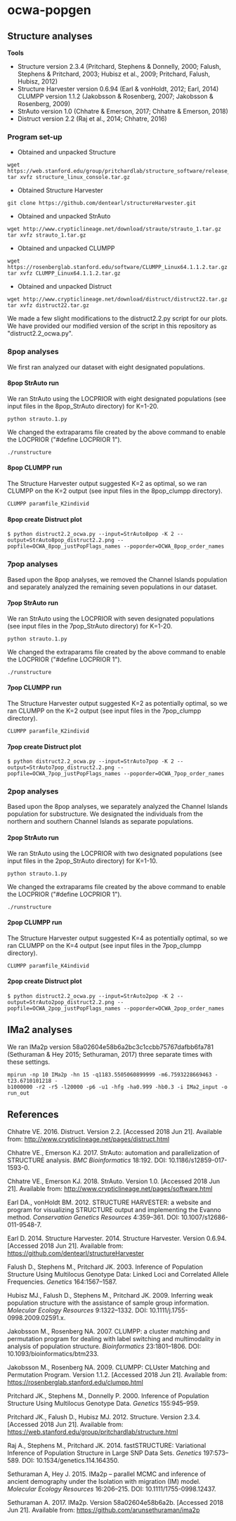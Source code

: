 # ocwa-popgen

## Structure analyses  
**Tools**  
* Structure version 2.3.4 (Pritchard, Stephens & Donnelly, 2000; Falush, Stephens & Pritchard, 2003; Hubisz et al., 2009; Pritchard, Falush, Hubisz, 2012)  
* Structure Harvester version 0.6.94 (Earl & vonHoldt, 2012; Earl, 2014)  
CLUMPP version 1.1.2 (Jakobsson & Rosenberg, 2007; Jakobsson & Rosenberg, 2009)  
* StrAuto version 1.0  (Chhatre & Emerson, 2017; Chhatre & Emerson, 2018)  
* Distruct version 2.2 (Raj et al., 2014; Chhatre, 2016)  

### Program set-up  

* Obtained and unpacked Structure  
```
wget https://web.stanford.edu/group/pritchardlab/structure_software/release_versions/v2.3.4/release/structure_linux_console.tar.gz  
tar xvfz structure_linux_console.tar.gz  
```

* Obtained Structure Harvester  
```
git clone https://github.com/dentearl/structureHarvester.git  
```

* Obtained and unpacked StrAuto   
```
wget http://www.crypticlineage.net/download/strauto/strauto_1.tar.gz  
tar xvfz strauto_1.tar.gz  
```

* Obtained and unpacked CLUMPP
```
wget https://rosenberglab.stanford.edu/software/CLUMPP_Linux64.1.1.2.tar.gz  
tar xvfz CLUMPP_Linux64.1.1.2.tar.gz  
```

* Obtained and unpacked Distruct  
```
wget http://www.crypticlineage.net/download/distruct/distruct22.tar.gz  
tar xvfz distruct22.tar.gz  
```
We made a few slight modifications to the distruct2.2.py script for our plots. We have provided our modified version of the script in this repository as "distruct2.2_ocwa.py".  

### 8pop analyses  
We first ran analyzed our dataset with eight designated populations.  

#### 8pop StrAuto run  
We ran StrAuto using the LOCPRIOR with eight designated populations (see input files in the 8pop_StrAuto directory) for K=1-20.  
```
python strauto.1.py  
```
We changed the extraparams file created by the above command to enable the LOCPRIOR ("#define LOCPRIOR 1").  
```
./runstructure  
```
#### 8pop CLUMPP run  
The Structure Harvester output suggested K=2 as optimal, so we ran CLUMPP on the K=2 output (see input files in the 8pop_clumpp directory).  
```
CLUMPP paramfile_K2individ
```

#### 8pop create Distruct plot  
```
$ python distruct2.2_ocwa.py --input=StrAuto8pop -K 2 --output=StrAuto8pop_distruct2.2.png --popfile=OCWA_8pop_justPopFlags_names --poporder=OCWA_8pop_order_names  
```

### 7pop analyses  
Based upon the 8pop analyses, we removed the Channel Islands population and separately analyzed the remaining seven populations in our dataset.  

#### 7pop StrAuto run  
We ran StrAuto using the LOCPRIOR with seven designated populations (see input files in the 7pop_StrAuto directory) for K=1-20.  
```
python strauto.1.py  
```
We changed the extraparams file created by the above command to enable the LOCPRIOR ("#define LOCPRIOR 1").  
```
./runstructure  
```
#### 7pop CLUMPP run  
The Structure Harvester output suggested K=2 as potentially optimal, so we ran CLUMPP on the K=2 output (see input files in the 7pop_clumpp directory).  
```
CLUMPP paramfile_K2individ
```

#### 7pop create Distruct plot  
```
$ python distruct2.2_ocwa.py --input=StrAuto7pop -K 2 --output=StrAuto7pop_distruct2.2.png --popfile=OCWA_7pop_justPopFlags_names --poporder=OCWA_7pop_order_names  
```

### 2pop analyses  
Based upon the 8pop analyses, we separately analyzed the Channel Islands population for substructure. We designated the individuals from the northern and southern Channel Islands as separate populations.  

#### 2pop StrAuto run  
We ran StrAuto using the LOCPRIOR with two designated populations (see input files in the 2pop_StrAuto directory) for K=1-10.  
```
python strauto.1.py  
```
We changed the extraparams file created by the above command to enable the LOCPRIOR ("#define LOCPRIOR 1").  
```
./runstructure  
```
#### 2pop CLUMPP run  
The Structure Harvester output suggested K=4 as potentially optimal, so we ran CLUMPP on the K=4 output (see input files in the 7pop_clumpp directory).  
```
CLUMPP paramfile_K4individ
```

#### 2pop create Distruct plot  
```
$ python distruct2.2_ocwa.py --input=StrAuto2pop -K 2 --output=StrAuto2pop_distruct2.2.png --popfile=OCWA_2pop_justPopFlags_names --poporder=OCWA_2pop_order_names  
```

## IMa2 analyses

We ran IMa2p version 58a02604e58b6a2bc3c1ccbb75767dafbb6fa781 (Sethuraman & Hey 2015; Sethuraman, 2017) three separate times with these settings.  
```
mpirun -np 10 IMa2p -hn 15 -q1183.5505060899999 -m6.7593228669463 -t23.6710101218 -
b1000000 -r2 -r5 -l20000 -p6 -u1 -hfg -ha0.999 -hb0.3 -i IMa2_input -o run_out  
```

## References  
Chhatre VE. 2016. Distruct. Version 2.2. [Accessed 2018 Jun 21]. Available from: http://www.crypticlineage.net/pages/distruct.html  

Chhatre VE., Emerson KJ. 2017. StrAuto: automation and parallelization of STRUCTURE analysis. *BMC Bioinformatics* 18:192. DOI: 10.1186/s12859-017-1593-0.  

Chhatre VE., Emerson KJ. 2018. StrAuto. Version 1.0. [Accessed 2018 Jun 21]. Available from: http://www.crypticlineage.net/pages/software.html  

Earl DA., vonHoldt BM. 2012. STRUCTURE HARVESTER: a website and program for visualizing STRUCTURE output and implementing the Evanno method. *Conservation Genetics Resources* 4:359–361. DOI: 10.1007/s12686-011-9548-7.  

Earl D. 2014. Structure Harvester. 2014. Structure Harvester. Version 0.6.94. [Accessed 2018 Jun 21]. Available from: https://github.com/dentearl/structureHarvester  

Falush D., Stephens M., Pritchard JK. 2003. Inference of Population Structure Using Multilocus Genotype Data: Linked Loci and Correlated Allele Frequencies. *Genetics* 164:1567–1587.  

Hubisz MJ., Falush D., Stephens M., Pritchard JK. 2009. Inferring weak population structure with the assistance of sample group information. *Molecular Ecology Resources* 9:1322–1332. DOI: 10.1111/j.1755-0998.2009.02591.x.  

Jakobsson M., Rosenberg NA. 2007. CLUMPP: a cluster matching and permutation program for dealing with label switching and multimodality in analysis of population structure. *Bioinformatics* 23:1801–1806. DOI: 10.1093/bioinformatics/btm233.  

Jakobsson M., Rosenberg NA. 2009. CLUMPP: CLUster Matching and Permutation Program. Version 1.1.2. [Accessed 2018 Jun 21]. Available from: https://rosenberglab.stanford.edu/clumpp.html  

Pritchard JK., Stephens M., Donnelly P. 2000. Inference of Population Structure Using Multilocus Genotype Data. *Genetics* 155:945–959.  

Pritchard JK., Falush D., Hubisz MJ. 2012. Structure. Version 2.3.4. [Accessed 2018 Jun 21]. Available from: https://web.stanford.edu/group/pritchardlab/structure.html  

Raj A., Stephens M., Pritchard JK. 2014. fastSTRUCTURE: Variational Inference of Population Structure in Large SNP Data Sets. *Genetics* 197:573–589. DOI: 10.1534/genetics.114.164350.  

Sethuraman A, Hey J. 2015. IMa2p – parallel MCMC and inference of ancient demography under the Isolation with migration (IM) model. *Molecular Ecology Resources* 16:206–215. DOI: 10.1111/1755-0998.12437.  

Sethuraman A. 2017. IMa2p. Version 58a02604e58b6a2b. [Accessed 2018 Jun 21]. Available from: https://github.com/arunsethuraman/ima2p
